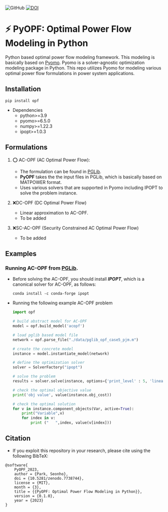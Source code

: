 ![GitHub](https://img.shields.io/github/license/seonho-park/PyOPF?label=license)
[![DOI](https://zenodo.org/badge/614393450.svg)](https://zenodo.org/badge/latestdoi/614393450)


# :zap: PyOPF: Optimal Power Flow Modeling in Python
Python based optimal power flow modeling framework. This modeling is basically based on [Pyomo](https://github.com/Pyomo/pyomo).
Pyomo is a solver-agnostic optimization modeling package in Python. 
This repo utilizes Pyomo for modeling various optimal power flow formulations in power system applications.

## Installation
```
pip install opf
```

* Dependencies
    + python>=3.9
    + pyomo>=6.5.0
    + numpy>=1.22.3
    + ipopt>=1.0.3

## Formulations
1. :o: AC-OPF (AC Optimal Power Flow): 
    - The formulation can be found in [PGLib](https://github.com/power-grid-lib/pglib-opf).
    - **PyOPF** takes the the input files in PGLib, which is basically based on MATPOWER format.
    - Uses various solvers that are supported in Pyomo including IPOPT to solve the problem instance.

2. :x:DC-OPF (DC Optimal Power Flow)
    - Linear approximation to AC-OPF.
    - To be added

3. :x:SC-AC-OPF (Security Constrained AC Optimal Power Flow)
    -  To be added

## Examples
### Running AC-OPF from [PGLib](https://github.com/power-grid-lib/pglib-opf).
- Before solving the AC-OPF, you should install ***IPOPT***, which is a canonical solver for AC-OPF, as follows:
    ```
    conda install -c conda-forge ipopt
    ```

- Running the following example AC-OPF problem
    ```python
    import opf

    # build abstract model for AC-OPF
    model = opf.build_model('acopf')

    # load pglib based model file
    network = opf.parse_file("./data/pglib_opf_case5_pjm.m")

    # create the concrete model
    instance = model.instantiate_model(network)

    # define the optimization solver
    solver = SolverFactory("ipopt")

    # solve the problem
    results = solver.solve(instance, options={'print_level' : 5, 'linear_solver': 'ma27'}, tee=True)

    # check the optimal objective value
    print('obj value', value(instance.obj_cost))

    # check the optimal solution
    for v in instance.component_objects(Var, active=True):
        print("Variable",v)  
        for index in v:
            print ("   ",index, value(v[index]))  
    ```


## Citation
- If you exploit this repository in your research, please cite using the following BibTeX:

```
@software{
    PyOPF_2023,
    author = {Park, Seonho},
    doi = {10.5281/zenodo.7738744},
    license = {MIT},
    month = {3},
    title = {{PyOPF: Optimal Power Flow Modeling in Python}},
    version = {0.1.0},
    year = {2023}
}
```